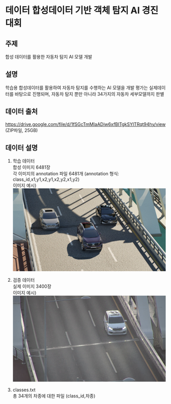 # 데이터 합성데이터 기반 객체 탐지 AI 경진대회

## 주제
  합성 데이터를 활용한 자동차 탐지 AI 모델 개발
  
## 설명
  학습용 합성데이터를 활용하여 자동차 탐지를 수행하는 AI 모델을 개발
  평가는 실제데이터를 바탕으로 진행되며, 자동차 탐지 뿐만 아니라 34가지의 자동차 세부모델까지 판별
  
## 데이터 출처
  https://drive.google.com/file/d/1fSGcTmMIaADiw6xfBITgkSYlTRqt94hy/view (ZIP파일, 25GB)
  
## 데이터 설명
  1. 학습 데이터<br>
  합성 이미지 6481장<br>
  각 이미지의 annotation 파일 6481개 (annotation 형식: class_id,x1,y1,x2,y1,x2,y2,x1,y2)<br>
  이미지 예시)<br>
  ![ex_screenshot](./fig/train1.png)
  
  2. 검증 데이터<br>
  실제 이미지 3400장<br>
  이미지 예시)<br>
  ![ex_screenshot](./fig/test1.png)
  
  3. classes.txt<br>
  총 34개의 차종에 대한 파일 (class_id,차종) 
